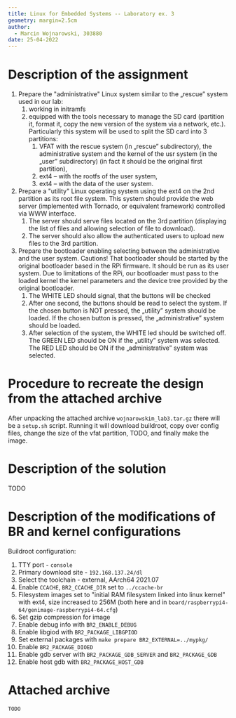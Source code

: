 ```yaml
---
title: Linux for Embedded Systems -- Laboratory ex. 3
geometry: margin=2.5cm
author:
  - Marcin Wojnarowski, 303880
date: 25-04-2022
---
```


# Description of the assignment

1. Prepare the "administrative" Linux system similar to the „rescue” system used in our lab:
   1. working in initramfs
   2. equipped with the tools necessary to manage the SD card (partition it, format it, copy the new version of the system via a network, etc.). Particularly this system will be used to split the SD card into 3 partitions:
      1. VFAT with the rescue system (in „rescue” subdirectory), the administrative system and the kernel of the usr system (in the „user” subdirectory) (in fact it should be the original first partition),
      2. ext4 – with the rootfs of the user system,
      3. ext4 – with the data of the user system.
2. Prepare a "utility" Linux operating system using the ext4 on the 2nd partition as its root file system. This system should provide the web server (implemented with Tornado, or equivalent framework) controlled via WWW interface.
   1. The server should serve files located on the 3rd partition (displaying the list of files and allowing selection of file to download).
   2. The server should also allow the authenticated users to upload new files to the 3rd partition.
3. Prepare the bootloader enabling selecting between the administrative and the user system. Cautions! That bootloader should be started by the original bootloader based in the RPi firmware. It should be run as its user system. Due to limitations of the RPi, our bootloader must pass to the loaded kernel the kernel parameters and the device tree provided by the original bootloader.
   1. The WHITE LED should signal, that the buttons will be checked
   2. After one second, the buttons should be read to select the system. If the chosen button is NOT pressed, the „utility” system should be loaded. If the chosen button is pressed, the „administrative” system should be loaded.
   3. After selection of the system, the WHITE led should be switched off. The GREEN LED should be ON if the „utility” system was selected. The RED LED should be ON if the „administrative” system was selected.

# Procedure to recreate the design from the attached archive

After unpacking the attached archive `wojnarowskim_lab3.tar.gz` there will be a `setup.sh` script. Running it will download buildroot, copy over config files, change the size of the vfat partition, TODO, and finally make the image.

# Description of the solution

TODO

# Description of the modifications of BR and kernel configurations

Buildroot configuration:

1. TTY port - `console`
2. Primary download site - `192.168.137.24/dl`
3. Select the toolchain - external, AArch64 2021.07
4. Enable `CCACHE`, `BR2_CCACHE_DIR` set to `../ccache-br`
5. Filesystem images set to "initial RAM filesystem linked into linux kernel" with ext4, size increased to 256M (both here and in `board/raspberrypi4-64/genimage-raspberrypi4-64.cfg`)
6. Set gzip compression for image
7. Enable debug info with `BR2_ENABLE_DEBUG`
8. Enable libgiod with `BR2_PACKAGE_LIBGPIOD`
9. Set external packages with `make prepare BR2_EXTERNAL=../mypkg/`
10. Enable `BR2_PACKAGE_DIOED`
11. Enable gdb server with `BR2_PACKAGE_GDB_SERVER` and `BR2_PACKAGE_GDB`
12. Enable host gdb with `BR2_PACKAGE_HOST_GDB`

# Attached archive

```
TODO
```
